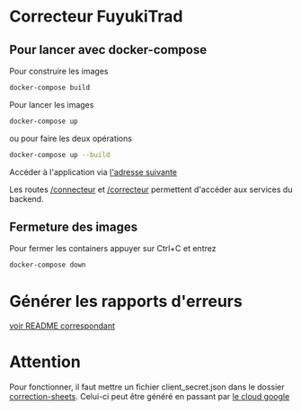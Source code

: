 # Correcteur FuyukiTrad
## Pour lancer avec docker-compose
Pour construire les images
```bash
docker-compose build
```
Pour lancer les images
```bash
docker-compose up
```
ou pour faire les deux opérations
```bash
docker-compose up --build
```
Accéder à l'application via [l'adresse suivante](http://localhost:3050/)

Les routes [/connecteur](http://localhost:3050/connecteur) et [/correcteur](http://localhost:3050/correcteur) permettent d'accéder aux services du backend.

## Fermeture des images
Pour fermer les containers appuyer sur Ctrl+C et entrez
```bash
docker-compose down
```

# Générer les rapports d'erreurs
[voir README correspondant](/backend/correction-sheets/README.md)

# Attention
Pour fonctionner, il faut mettre un fichier client_secret.json dans le dossier [correction-sheets](/backend/correction-sheets/). Celui-ci peut être généré en passant par [le cloud google](https://console.cloud.google.com)